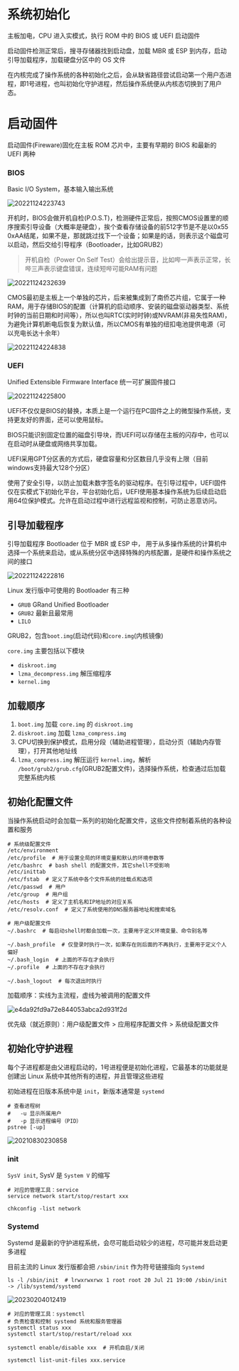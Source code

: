 # 系统初始化

主板加电，CPU 进入实模式，执行 ROM 中的 BIOS 或 UEFI 启动固件

启动固件检测正常后，搜寻存储器找到启动盘，加载 MBR 或 ESP 到内存，启动引导加载程序，加载硬盘分区中的 OS 文件

在内核完成了操作系统的各种初始化之后，会从缺省路径尝试启动第一个用户态进程，即1号进程，也叫初始化守护进程，然后操作系统便从内核态切换到了用户态。

# 启动固件

启动固件(Fireware)固化在主板 ROM 芯片中，主要有早期的 BIOS 和最新的 UEFI 两种

### BIOS

Basic I/O System，基本输入输出系统

![20221124223743](http://image.zuoright.com/20221124223743.png)

开机时，BIOS会做开机自检(P.O.S.T)，检测硬件正常后，按照CMOS设置里的顺序搜索引导设备（大概率是硬盘），挨个查看存储设备的前512字节是不是以0x55 0xAA结尾，如果不是，那就跳过找下一个设备；如果是的话，则表示这个磁盘可以启动，然后交给引导程序（Bootloader，比如GRUB2）

> 开机自检（Power On Self Test）会给出提示音，比如哔一声表示正常，长哔三声表示键盘错误，连续短哔可能RAM有问题

![20221124232639](http://image.zuoright.com/20221124232639.png)

CMOS最初是主板上一个单独的芯片，后来被集成到了南侨芯片组，它属于一种RAM，用于存储BIOS的配置（计算机的启动顺序、安装的磁盘驱动器类型、系统时钟的当前日期和时间等），所以也叫RTC(实时时钟)或NVRAM(非易失性RAM)，为避免计算机断电后恢复为默认值，所以CMOS有单独的纽扣电池提供电源（可以充电长达十余年）

![20221124224838](http://image.zuoright.com/20221124224838.png)

### UEFI

Unified Extensible Firmware Interface 统一可扩展固件接口

![20221124225800](http://image.zuoright.com/20221124225800.png)

UEFI不仅仅是BIOS的替换，本质上是一个运行在PC固件之上的微型操作系统，支持更友好的界面，还可以使用鼠标。

BIOS只能识别固定位置的磁盘引导块，而UEFI可以存储在主板的闪存中，也可以在启动时从硬盘或网络共享加载。

UEFI采用GPT分区表的方式后，硬盘容量和分区数目几乎没有上限（目前windows支持最大128个分区）

使用了安全引导，以防止加载未数字签名的驱动程序。在引导过程中，UEFI固件仅在实模式下初始化平台，平台初始化后，UEFI使用基本操作系统为后续启动启用64位保护模式。允许在启动过程中进行远程监视和控制，可防止恶意访问。

## 引导加载程序

引导加载程序 Bootloader 位于 MBR 或 ESP 中， 用于从多操作系统的计算机中选择一个系统来启动，或从系统分区中选择特殊的内核配置，是硬件和操作系统之间的接口

![20221124222816](http://image.zuoright.com/20221124222816.png)

Linux 发行版中可使用的 Bootloader 有三种

- `GRUB` GRand Unified Bootloader
- `GRUB2` 最新且最常用
- `LILO`

GRUB2，包含`boot.img`(启动代码)和`core.img`(内核镜像)

`core.img` 主要包括以下模块

- `diskroot.img`
- `lzma_decompress.img` 解压缩程序
- `kernel.img`

## 加载顺序

1. `boot.img` 加载 `core.img` 的 `diskroot.img`
2. `diskroot.img` 加载 `lzma_compress.img`
3. CPU切换到保护模式，启用分段（辅助进程管理），启动分页（辅助内存管理），打开其他地址线
4. `lzma_compress.img` 解压运行 `kernel.img`，解析 `/boot/grub2/grub.cfg`(GRUB2配置文件)，选择操作系统，检查通过后加载完整系统内核

## 初始化配置文件

当操作系统启动时会加载一系列的初始化配置文件，这些文件控制着系统的各种设置和服务

```shell
# 系统级配置文件
/etc/environment
/etc/profile  # 用于设置全局的环境变量和默认的环境参数等
/etc/bashrc  # bash shell 的配置文件，其它shell不受影响
/etc/inittab
/etc/fstab  # 定义了系统中各个文件系统的挂载点和选项
/etc/passwd  # 用户
/etc/group  # 用户组
/etc/hosts  # 定义了主机名和IP地址的对应关系
/etc/resolv.conf  # 定义了系统使用的DNS服务器地址和搜索域名

# 用户级配置文件
~/.bashrc  # 每启动shell时都会加载一次，主要用于定义环境变量、命令别名等

~/.bash_profile  # 仅登录时执行一次，如果存在则后面的不再执行，主要用于定义个人偏好
~/.bash_login  # 上面的不存在才会执行
~/.profile  # 上面的不存在才会执行

~/.bash_logout  # 每次退出时执行
```

加载顺序：实线为主流程，虚线为被调用的配置文件

![e4da92fd9a72e844053abca2d931f2d](http://image.zuoright.com/e4da92fd9a72e844053abca2d931f2d.jpg)

优先级（就近原则）：用户级配置文件 > 应用程序配置文件 > 系统级配置文件

## 初始化守护进程

每个子进程都是由父进程启动的，1号进程便是初始化进程，它最基本的功能就是创建出 Linux 系统中其他所有的进程，并且管理这些进程

初始进程在旧版本系统中是 `init`，新版本通常是 `systemd`

```shell
# 查看进程树
#   -u 显示所属用户
#   -p 显示进程编号（PID）
pstree [-up]
```

![20210830230858](http://image.zuoright.com/20210830230858.png)

### init

`SysV init`, SysV 是 `System V` 的缩写

```shell
# 对应的管理工具：service
service network start/stop/restart xxx

chkconfig -list network
```

### Systemd

Systemd 是最新的守护进程系统，会尽可能启动较少的进程，尽可能并发启动更多进程

目前主流的 Linux 发行版都会把 `/sbin/init` 作为符号链接指向 `Systemd`

```shell
ls -l /sbin/init  # lrwxrwxrwx 1 root root 20 Jul 21 19:00 /sbin/init -> /lib/systemd/systemd
```

![20230204012419](http://image.zuoright.com/20230204012419.png)

```shell
# 对应的管理工具：systemctl
# 负责检查和控制 systemd 系统和服务管理器
systemctl status xxx
systemctl start/stop/restart/reload xxx

systemctl enable/disable xxx  # 开机自启/关闭

systemctl list-unit-files xxx.service
```
